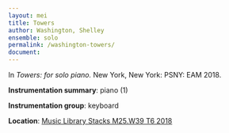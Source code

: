 ```yaml
---
layout: mei
title: Towers
author: Washington, Shelley
ensemble: solo
permalink: /washington-towers/
document:
---
```


In *Towers: for solo piano.* New York, New York: PSNY: EAM 2018.

**Instrumentation summary**: piano (1) 

**Instrumentation group**: keyboard 

**Location**: <a href="https://tufts.primo.exlibrisgroup.com/permalink/01TUN_INST/1kc9gia/alma991018809057103851" target="_blank">Music Library Stacks M25.W39 T6 2018</a>